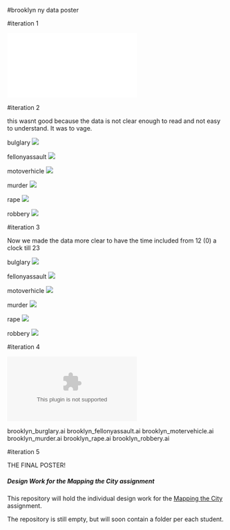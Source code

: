 #brooklyn ny data poster


#iteration 1

![](poster1.pdf)

#iteration 2

this wasnt good because the data is not clear enough to read and not easy to understand. It was to vage. 

bulglary
![](brooklyn_bulglary.png)

fellonyassault
![](brooklyn_fellonyassault.png)

motoverhicle
![](brooklyn_moterverhicle.png)

murder
![](brooklyn_murder.png)

rape
![](brooklyn_rape_grafiek.png)

robbery
![](brooklyn_robbery.png)


#iteration 3

Now we made the data more clear to have the time included from 12 (0) a clock till 23

bulglary
![](brooklyn_bulglary_2.png)

fellonyassault
![](brooklyn_fellonyassault_2.png)

motoverhicle
![](brooklyn_moterverhicle_2.png)

murder
![](brooklyn_murder_2.png)

rape
![](brooklyn_rape_2.png)

robbery
![](brooklyn_robbery_2.png)


#iteration 4


![](brooklyn_burglary.ai)

brooklyn_burglary.aibrooklyn_fellonyassault.aibrooklyn_motervehicle.aibrooklyn_murder.aibrooklyn_rape.aibrooklyn_robbery.ai
#iteration 5
THE FINAL POSTER!




##### Design Work for the Mapping the City assignment

This repository will hold the individual design work for the [Mapping the City](https://github.com/ArtezGDA/Course-Material/blob/master/MappingTheCity.md) assignment.

The repository is still empty, but will soon contain a folder per each student.
